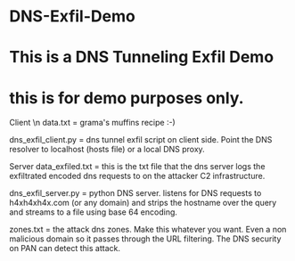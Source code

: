 
# DNS-Exfil-Demo
# This is a DNS Tunneling Exfil Demo
# this is for demo purposes only. 


Client \n
data.txt = grama's muffins recipe :-)

dns_exfil_client.py = dns tunnel exfil script on client side. Point the DNS resolver to localhost (hosts file) or a local DNS proxy.

Server
data_exfiled.txt = this is the txt file that the dns server logs the exfiltrated encoded dns requests to on the attacker C2 infrastructure.

dns_exfil_server.py = python DNS server. listens for DNS requests to h4xh4xh4x.com (or any domain) and strips the hostname over the query and streams to a file using base 64 encoding.  

zones.txt = the attack dns zones. Make this whatever you want. Even a non malicious domain so it passes through the URL filtering. The DNS security on PAN can detect this attack.
